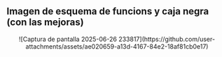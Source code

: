 
<h2>Imagen de esquema de funcions y caja negra (con las mejoras)</h2>
<p align="center">
  ![Captura de pantalla 2025-06-26 233817](https://github.com/user-attachments/assets/ae020659-a13d-4167-84e2-18af81cb0e17)
</p>

